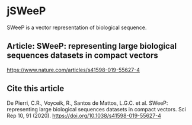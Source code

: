 # jSWeeP
SWeeP is a vector representation of biological sequence.

## Article: SWeeP: representing large biological sequences datasets in compact vectors
https://www.nature.com/articles/s41598-019-55627-4

## Cite this article
De Pierri, C.R., Voyceik, R., Santos de Mattos, L.G.C. et al. SWeeP: representing large biological sequences datasets in compact vectors. Sci Rep 10, 91 (2020). https://doi.org/10.1038/s41598-019-55627-4
